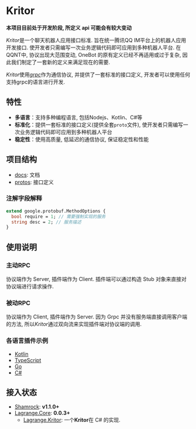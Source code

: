 <!-- This Source Code Form is subject to the terms of the Mozilla Public
   - License, v. 2.0. If a copy of the MPL was not distributed with this
   - file, You can obtain one at https://mozilla.org/MPL/2.0/. -->

# Kritor

**本项目目前处于开发阶段, 所定义 api 可能会有较大变动**


*Kritor*是一个聊天机器人应用接口标准.
旨在统一腾讯QQ IM平台上的机器人应用开发接口.
使开发者只需编写一次业务逻辑代码即可应用到多种机器人平台.
在QQNT中, 协议出现大范围变动, OneBot 的原有定义已经不再适用或过于复杂, 因此我们制定了一套新的定义来满足现在的需要.

*Kritor*使用[*grpc*](https://grpc.io/)作为通信协议, 
并提供了一套标准的接口定义, 开发者可以使用任何支持grpc的语言进行开发.

## 特性

- **多语言**：支持多种编程语言, 包括Nodejs、Kotlin、C#等
- **标准化**：提供一套标准的接口定义(提供全套`proto`文件), 使开发者只需编写一次业务逻辑代码即可应用到多种机器人平台
- **稳定性**：使用高质量, 低延迟的通信协议, 保证稳定性和性能

## 项目结构

- [docs](./docs): 文档
- [protos](./protos): 接口定义

### 注解字段解释

```protobuf
extend google.protobuf.MethodOptions {
  bool require = 1; // 需要强制实现的服务
  string desc = 2; // 服务描述
}
```

## 使用说明

### 主动RPC

协议端作为 Server, 插件端作为 Client.
插件端可以通过构造 Stub 对象来直接对协议端进行请求操作.

### 被动RPC

协议端作为 Client, 插件端作为 Server.
因为 Grpc 并没有服务端直接调用客户端的方法, 所以*Kritor*通过双向流来实现插件端对协议端的调用.

### 各语言插件示例

- [Kotlin](https://github.com/KarinJS/kritor-kotlin)
- [TypeScript](https://github.com/KarinJS/kritor-ts)
- [Go](https://github.com/KarinJS/kritor-go)
- [C#](https://github.com/KarinJS/kritor-csharp)

## 接入状态

- [Shamrock](https://github.com/whitechi73/OpenShamrock): **v1.1.0+**
- [Lagrange.Core](https://github.com/LagrangeDev/Lagrange.Core): **0.0.3+**
  - [Lagrange.Kritor](https://github.com/LagrangeDev/Lagrange.Kritor): 一个**Kritor**在 C# 的实现.